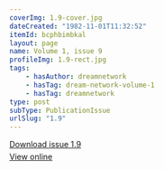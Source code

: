 ```yaml
---
coverImg: 1.9-cover.jpg
dateCreated: "1982-11-01T11:32:52"
itemId: bcphbimbkal
layout: page
name: Volume 1, issue 9
profileImg: 1.9-rect.jpg
tags:
    - hasAuthor: dreamnetwork
    - hasTag: dream-network-volume-1
    - hasTag: dreamnetwork
type: post
subType: PublicationIssue
urlSlug: "1.9"
---
```


<p style="margin-block-end: 5px; margin-block-start: 5px;"><a href="../files/pdfs/Volume_1/1.9_Dream_Network_Bulletin_Vol.1_No.9_-_Pages_are_cut.pdf" download="">Download issue 1.9</a></p><p style="margin-block-end: 5px; margin-block-start: 5px;"><a href="../files/pdfs/Volume_1/1.9_Dream_Network_Bulletin_Vol.1_No.9_-_Pages_are_cut.pdf">View online</a></p>

